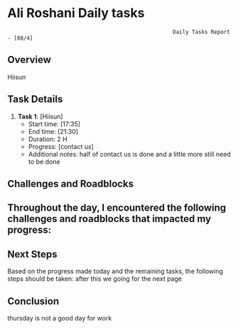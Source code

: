 # Ali Roshani Daily tasks
                                                        Daily Tasks Report - [08/4]

## Overview

 Hiisun
 
## Task Details

1. **Task 1**: [Hiisun]
   - Start time: [17:35]
   - End time: [21:30]
   - Duration:  2 H  
   - Progress: [contact us]
   - Additional notes: half of contact us is done and a little more still need to be done
  

## Challenges and Roadblocks

Throughout the day, I encountered the following challenges and roadblocks that impacted my progress:
-


## Next Steps

Based on the progress made today and the remaining tasks, the following steps should be taken:
after this we going for the next page


## Conclusion
thursday is not a good day for work
